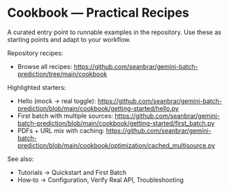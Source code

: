 # Cookbook — Practical Recipes

A curated entry point to runnable examples in the repository. Use these as starting points and adapt to your workflow.

Repository recipes:

- Browse all recipes: <https://github.com/seanbrar/gemini-batch-prediction/tree/main/cookbook>

Highlighted starters:

- Hello (mock → real toggle): <https://github.com/seanbrar/gemini-batch-prediction/blob/main/cookbook/getting-started/hello.py>
- First batch with multiple sources: <https://github.com/seanbrar/gemini-batch-prediction/blob/main/cookbook/getting-started/first_batch.py>
- PDFs + URL mix with caching: <https://github.com/seanbrar/gemini-batch-prediction/blob/main/cookbook/optimization/cached_multisource.py>

See also:

- Tutorials → Quickstart and First Batch
- How‑to → Configuration, Verify Real API, Troubleshooting
